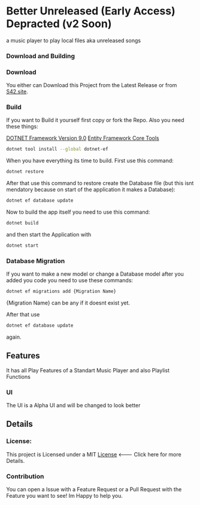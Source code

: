# Better Unreleased (Early Access) Depracted (v2 Soon)

a music player to play local files aka unreleased songs

### Download and Building


### Download
You either can Download this Project from the Latest Release or 
from [S42.site](https://S42.site/shop).



### Build
If you want to Build it yourself first copy or fork the Repo.
Also you need these things:

[DOTNET Framework Version 9.0](https://dotnet.microsoft.com/en-us/download/dotnet/9.0)
[Entity Framework Core Tools](https://www.nuget.org/packages/Microsoft.EntityFrameworkCore.Tools)
```sh
dotnet tool install --global dotnet-ef
```


When you have everything its time to build. First use this command:

```sh
dotnet restore
```

After that use this command to restore create the Database file (but this isnt mendatory because on start of the application it makes a Database):

```sh
dotnet ef database update
```


Now to build the app itself you need to use this command:
```sh
dotnet build
```
 and then start the Application with 

 ```sh
 dotnet start
 ```


 ### Database Migration

If you want to make a new model or change a Database model after you added you code you need to use these commands:

```sh
dotnet ef migrations add {Migration Name}
```

{Migration Name} can be any if it doesnt exist yet.

After that use 

```sh
dotnet ef database update
```

again.

## Features

It has all Play Features of a Standart Music Player and also Playlist Functions

### UI
The UI is a Alpha UI and will be changed to look better



## Details

### License:
This project is Licensed under a MIT [License](LICENSE) <--- Click here for more Details.

### Contribution
You can open a Issue with a Feature Request or a Pull Request with the Feature you want to see! Im Happy to help you.
